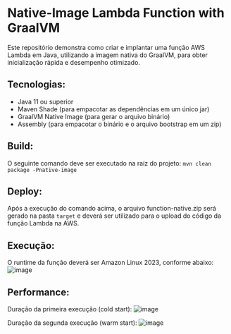 # Native-Image Lambda Function with GraalVM

Este repositório demonstra como criar e implantar uma função AWS Lambda em Java, utilizando a imagem nativa do GraalVM, para obter inicialização rápida e desempenho otimizado.

## Tecnologias:
- Java 11 ou superior
- Maven Shade (para empacotar as dependências em um único jar)
- GraalVM Native Image (para gerar o arquivo binário)
- Assembly (para empacotar o binário e o arquivo bootstrap em um zip)

## Build:
O seguinte comando deve ser executado na raíz do projeto: `mvn clean package -Pnative-image`

## Deploy:
Após a execução do comando acima, o arquivo function-native.zip será gerado na pasta `target` e deverá ser utilizado para o upload do código da função Lambda na AWS.

## Execução:
O runtime da função deverá ser Amazon Linux 2023, conforme abaixo:
![image](https://github.com/user-attachments/assets/5d38492f-fabb-4544-8e9b-0da79eb54b80)

## Performance:
Duração da primeira execução (cold start):
![image](https://github.com/user-attachments/assets/84a2fc36-338e-4acf-be51-3f4503a79d4d)

Duração da segunda execução (warm start):
![image](https://github.com/user-attachments/assets/b4eaf67c-cdc4-49a9-84f3-7fd5adadfda6)

